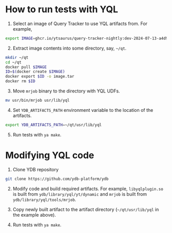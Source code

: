 # How to run tests with YQL

1. Select an image of Query Tracker to use YQL artifacts from. For example,
```bash
export IMAGE=ghcr.io/ytsaurus/query-tracker-nightly:dev-2024-07-13-a4d9cf430666575a7aaf17d6f9890000c42e0a25-relwithdebinfo
```

2. Extract image contents into some directory, say, `~/qt`.
```bash
mkdir ~/qt
cd ~/qt
docker pull $IMAGE
ID=$(docker create $IMAGE)
docker export $ID -o image.tar
docker rm $ID
```

3. Move `mrjob` binary to the directory with YQL UDFs.
```bash
mv usr/bin/mrjob usr/lib/yql
```

4. Set `YDB_ARTIFACTS_PATH` environment variable to the location of the artifacts.
```bash
export YDB_ARTIFACTS_PATH=~/qt/usr/lib/yql
```

5. Run tests with `ya make`.

# Modifying YQL code

1. Clone YDB repository
```bash
git clone https://github.com/ydb-platform/ydb
```

2. Modify code and build required artifacts. For example, `libyqlplugin.so` is built from `ydb/library/yql/yt/dynamic` and `mrjob` is built from `ydb/library/yql/tools/mrjob`.

3. Copy newly built artifact to the artifact directory (`~/qt/usr/lib/yql` in the example above).

4. Run tests with `ya make`.
